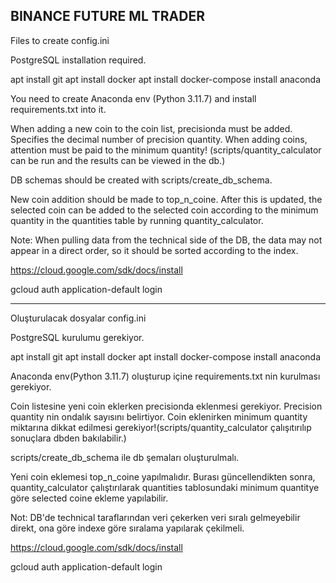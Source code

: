 BINANCE FUTURE ML TRADER
------------------------------------------------------------------------------------------------------------------
Files to create
config.ini

PostgreSQL installation required.

apt install git
apt install docker
apt install docker-compose
install anaconda

You need to create Anaconda env (Python 3.11.7) and install requirements.txt into it.

When adding a new coin to the coin list, precisionda must be added. Specifies the decimal number of precision quantity.
When adding coins, attention must be paid to the minimum quantity! (scripts/quantity_calculator can be run and the results can be viewed in the db.)

DB schemas should be created with scripts/create_db_schema.

New coin addition should be made to top_n_coine. After this is updated, the selected coin can be added to the selected coin according to the minimum quantity in the quantities table by running quantity_calculator.

Note: When pulling data from the technical side of the DB, the data may not appear in a direct order, so it should be sorted according to the index.


https://cloud.google.com/sdk/docs/install

gcloud auth application-default login

----------------------------------------------------------------------------------------------------------------------
Oluşturulacak dosyalar
config.ini

PostgreSQL kurulumu gerekiyor.

apt install git
apt install docker
apt install docker-compose
install anaconda

Anaconda env(Python 3.11.7) oluşturup içine requirements.txt nin kurulması gerekiyor.

Coin listesine yeni coin eklerken precisionda eklenmesi gerekiyor. Precision quantity nin ondalık sayısını belirtiyor.
Coin eklenirken minimum quantity miktarına dikkat edilmesi gerekiyor!(scripts/quantity_calculator çalışıtırılıp sonuçlara dbden bakılabilir.)

scripts/create_db_schema ile db şemaları oluşturulmalı.

Yeni coin eklemesi top_n_coine yapılmalıdır. Burası güncellendikten sonra, quantity_calculator çalıştırılarak quantities tablosundaki minimum quantitye göre selected coine ekleme yapılabilir.

Not: DB'de technical taraflarından veri çekerken veri sıralı gelmeyebilir direkt, ona göre indexe göre sıralama yapılarak çekilmeli.


https://cloud.google.com/sdk/docs/install

gcloud auth application-default login

